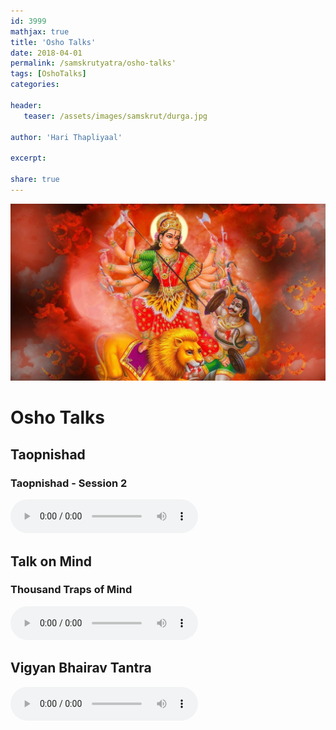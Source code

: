 ```yaml
---    
id: 3999    
mathjax: true    
title: 'Osho Talks'    
date: 2018-04-01    
permalink: /samskrutyatra/osho-talks'
tags: [OshoTalks]    
categories:    
    
header:    
   teaser: /assets/images/samskrut/durga.jpg    
    
author: 'Hari Thapliyaal'    
    
excerpt:    
    
share: true    
---    
```

    
![](/assets/images/samskrut/durga.jpg)    
    
# Osho Talks       

## Taopnishad

### Taopnishad - Session 2
<audio controls>
  <source src="https://raw.githubusercontent.com/dasarpai/mp3/main/Taopnishad-Session002.mp3" type="audio/mpeg">
  Your browser does not support the audio element.
</audio>

## Talk on Mind

### Thousand Traps of Mind
<audio controls>
  <source src="https://raw.githubusercontent.com/dasarpai/mp3/main/thousand-traps-of-mind.mp3" type="audio/mpeg">
  Your browser does not support the audio element.
</audio>

## Vigyan Bhairav Tantra
<audio controls>
  <source src="https://raw.githubusercontent.com/dasarpai/mp3/main/vigyan-bhairav-tantra.mp3" type="audio/mpeg">
  Your browser does not support the audio element.
</audio>
